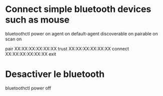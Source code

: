 # Connect simple bluetooth devices such as mouse
bluetoothctl
power on
agent on
default-agent
discoverable on
pairable on
scan on

pair XX:XX:XX:XX:XX:XX
trust XX:XX:XX:XX:XX:XX
connect XX:XX:XX:XX:XX:XX
exit

# Desactiver le bluetooth
bluetoothctl
power off
